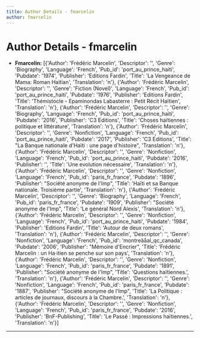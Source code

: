 ```yaml
---
title: Author Details - fmarcelin
author: fmarcelin
---
```


# Author Details - fmarcelin

<ul>
    <li><strong>Fmarcelin:</strong> [{'Author': 'Frédéric Marcelin', 'Descriptor': '', 'Genre': 'Biography', 'Language': 'French', 'Pub_id': 'port_au_prince_haiti', 'Pubdate': '1974', 'Publisher': 'Editions Fardin', 'Title': 'La Vengeance de Mama: Roman Haitian', 'Translation': 'n'}, {'Author': 'Frédéric Marcelin', 'Descriptor': '', 'Genre': 'Fiction (Novel)', 'Language': 'French', 'Pub_id': 'port_au_prince_haiti', 'Pubdate': '1976', 'Publisher': 'Editions Fardin', 'Title': 'Thémistocle - Epaminondas Labasterre : Petit Récit Haïtien', 'Translation': 'n'}, {'Author': 'Frédéric Marcelin', 'Descriptor': '', 'Genre': 'Biography', 'Language': 'French', 'Pub_id': 'port_au_prince_haiti', 'Pubdate': '2016', 'Publisher': 'C3 Editions', 'Title': 'Choses haïtiennes : politique et littérature', 'Translation': 'n'}, {'Author': 'Frédéric Marcelin', 'Descriptor': '', 'Genre': 'Nonfiction', 'Language': 'French', 'Pub_id': 'port_au_prince_haiti', 'Pubdate': '2017', 'Publisher': 'C3 Editions', 'Title': "La Banque nationale d'Haïti : une page d'histoire", 'Translation': 'n'}, {'Author': 'Frédéric Marcelin', 'Descriptor': '', 'Genre': 'Nonfiction', 'Language': 'French', 'Pub_id': 'port_au_prince_haiti', 'Pubdate': '2016', 'Publisher': '', 'Title': 'Une evolution nécessaire', 'Translation': 'n'}, {'Author': 'Frédéric Marcelin', 'Descriptor': '', 'Genre': 'Nonfiction', 'Language': 'French', 'Pub_id': 'paris_fr_france', 'Pubdate': '1896', 'Publisher': "Société anonyme de l'Imp", 'Title': 'Haïti et sa Banque nationale. Troisième partie', 'Translation': 'n'}, {'Author': 'Frédéric Marcelin', 'Descriptor': '', 'Genre': 'Biography', 'Language': 'French', 'Pub_id': 'paris_fr_france', 'Pubdate': '1909', 'Publisher': "Société anonyme de l'Imp", 'Title': 'Le général Nord Alexis', 'Translation': 'n'}, {'Author': 'Frédéric Marcelin', 'Descriptor': '', 'Genre': 'Nonfiction', 'Language': 'French', 'Pub_id': 'port_au_prince_haiti', 'Pubdate': '1984', 'Publisher': 'Editions Fardin', 'Title': 'Autour de deux romans', 'Translation': 'n'}, {'Author': 'Frédéric Marcelin', 'Descriptor': '', 'Genre': 'Nonfiction', 'Language': 'French', 'Pub_id': 'montreãåal_qc_canada', 'Pubdate': '2006', 'Publisher': "Mémoire d'Encrier", 'Title': 'Frédéric Marcelin : un Ha·itien se penche sur son pays', 'Translation': 'n'}, {'Author': 'Frédéric Marcelin', 'Descriptor': '', 'Genre': 'Nonfiction', 'Language': 'French', 'Pub_id': 'paris_fr_france', 'Pubdate': '1891', 'Publisher': "Société anonyme de l'Imp", 'Title': 'Questions haïtiennes.', 'Translation': 'n'}, {'Author': 'Frédéric Marcelin', 'Descriptor': '', 'Genre': 'Nonfiction', 'Language': 'French', 'Pub_id': 'paris_fr_france', 'Pubdate': '1887', 'Publisher': "Société anonyme de l'Imp", 'Title': 'La Politique : articles de journaux, discours à la Chambre.', 'Translation': 'n'}, {'Author': 'Frédéric Marcelin', 'Descriptor': '', 'Genre': 'Nonfiction', 'Language': 'French', 'Pub_id': 'paris_fr_france', 'Pubdate': '2016', 'Publisher': 'BnF-Publishing', 'Title': 'Le Passé : Impressions haïtiennes.', 'Translation': 'n'}]</li>
</ul>
<hr>